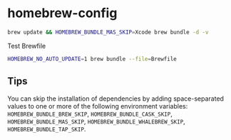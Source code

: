 # homebrew-config

```sh
brew update && HOMEBREW_BUNDLE_MAS_SKIP=Xcode brew bundle -d -v
```

Test Brewfile

```sh
HOMEBREW_NO_AUTO_UPDATE=1 brew bundle --file=Brewfile
```

## Tips

You can skip the installation of dependencies by adding space-separated values to one or more of the following environment variables: `HOMEBREW_BUNDLE_BREW_SKIP`, `HOMEBREW_BUNDLE_CASK_SKIP`, `HOMEBREW_BUNDLE_MAS_SKIP`, `HOMEBREW_BUNDLE_WHALEBREW_SKIP`, `HOMEBREW_BUNDLE_TAP_SKIP`.

